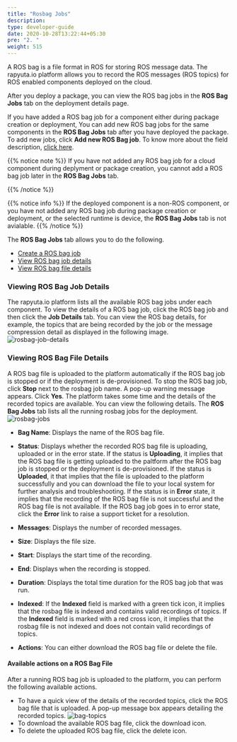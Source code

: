 ```yaml
---
title: "Rosbag Jobs"
description:
type: developer-guide
date: 2020-10-28T13:22:44+05:30
pre: "2. "
weight: 515
---
```

A ROS bag is a file format in ROS for storing ROS message data. The rapyuta.io platform allows you to record the ROS messages (ROS topics) for ROS enabled components deployed on the cloud.

After you deploy a package, you can view the ROS bag jobs in the **ROS Bag Jobs** tab on the deployment details page.


If you have added a ROS bag job for a component either during package creation or deployment, You can add new ROS bag jobs for the same components in the **ROS Bag Jobs** tab after you have deployed the package. To add new jobs, click **Add new ROS Bag job**. To know more about the field description, [click here](/developer-guide/create-software-packages/ros-support/#creating-rosbag-jobs).

{{% notice note %}}
If you have not added any ROS bag job for a cloud component during deplyment or package creation, you cannot add a ROS bag job later in the **ROS Bag Jobs** tab.

{{% /notice %}}

{{% notice info %}}
If the deployed component is a non-ROS component, or you have not added any ROS bag job during package creation or deployment, or the selected runtime is device, the **ROS Bag Jobs** tab is not avialable.
{{% /notice %}}

The **ROS Bag Jobs** tab allows you to do the following.


* [Create a ROS bag job](/developer-guide/create-software-packages/ros-support/#creating-rosbag-jobs) 
* [View ROS bag job details](/developer-guide/tooling-automation/rosbag-job/#viewing-ros-bag-job-details)
* [View ROS bag file details](/developer-guide/tooling-automation/rosbag-job/#viewing-ros-bag-file-details)

### Viewing ROS Bag Job Details

The rapyuta.io platform lists all the available ROS bag jobs under each component. To view the details of a ROS bag job, click the ROS bag job and then click the **Job Details** tab. You can view the ROS bag details, for example, the topics that are being recorded by the job or the message compression detail as displayed in the following image.
![rosbag-job-details](/images/dev-guide/rosbag-jobs/rosbag-job-details.png?classes=border,shadow&width=30pc)

### Viewing ROS Bag File Details

 A ROS bag file is uploaded to the platform automatically if the ROS bag job is stopped or if the deployment is de-provisioned. To stop the ROS bag job, click **Stop** next to the rosbag job name. A pop-up warning message appears. Click **Yes**. The platform takes some time and the details of the recorded topics are available. You can view the following details.
The **ROS Bag Jobs** tab lists all the running rosbag jobs for the deployment. 
![rosbag-jobs](/images/dev-guide/rosbag-jobs/rosbag-jobs.png?classes=border,shadow&width=55pc)

* **Bag Name**: Displays the name of the ROS bag file.
* **Status**: Displays whether the recorded ROS bag file is uploading, uploaded or in the error state. If the status is **Uploading**, it implies that the ROS bag file is getting uploaded to the paltform after the ROS bag job is stopped or the deployment is de-provisioned. If the status is **Uploaded**, it that implies that the file is uploaded to the platform successfully and you can download the file to your local system for further analysis and troubleshooting. If the status is in **Error** state, it implies that the recording of the ROS bag file is not successful and the ROS bag file is not available. If the ROS bag job goes in to error state, click the **Error** link to raise a support ticket for a resolution.

* **Messages**: Displays the number of recorded messages.
* **Size**: Displays the file size.
* **Start**: Displays the start time of the recording.
* **End**: Displays when the recording is stopped.
* **Duration**: Displays the total time duration for the ROS bag job that was run.
* **Indexed**: If the **Indexed** field is marked with a green tick icon, it implies that the rosbag file is indexed and contains valid recordings of topics. If the **Indexed** field is marked with a red cross icon, it implies that the rosbag file is not indexed and does not contain valid recordings of topics.
* **Actions**: You can either download the ROS bag file or delete the file.

#### Available actions on a ROS Bag File

After a running ROS bag job is uploaded to the platform, you can perform the following available actions.

* To have a quick view of the details of the recorded topics, click the ROS bag file that is uploaded. A pop-up message box appears detailing the recorded topics. 
![bag-topics](/images/dev-guide/rosbag-jobs/topic-bags.png?classes=border,shadow&width=30pc)
* To download the available ROS bag file, click the download icon.
* To delete the uploaded ROS bag file, click the delete icon.




